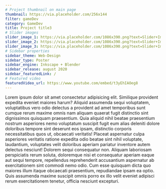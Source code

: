 ```yaml
---
# Project thumbnail on main page
thumbnail: https://via.placeholder.com/256x144
filter: gameDev
category: GameDev
title: Project title3
# Slider images
slider_image_1: https://via.placeholder.com/1086x390.png?text=Slider+Image+1
slider_image_2: https://via.placeholder.com/1086x390.png?text=Slider+Image+2
slider_image_3: https://via.placeholder.com/1086x390.png?text=Slider+Image+3
# Sidebar properties
sidebar_theme: Web-Design
sidebar_type: Poster
sidebar_engine: Inkscape + Blender
sidebar_release: august 2020
sidebar_featuredLink: /
# Featured video
featuredVideo_url: https://www.youtube.com/embed/t3yEhIAOeg8
---
```

Lorem ipsum dolor sit amet consectetur adipisicing elit. Similique provident expedita eveniet maiores harum? Aliquid assumenda sequi voluptatem, voluptatibus vero odio delectus a provident ad amet temporibus sunt cumque rerum maxime omnis nam aliquam quaerat fugit distinctio sint dignissimos quisquam praesentium. Quia aliquid nihil beatae praesentium nostrum asperiores nemo voluptatum suscipit fugit eum alias deleniti dolore doloribus tempore sint deserunt eos ipsam, distinctio corporis necessitatibus quos ut, obcaecati veritatis! Placeat aspernatur culpa asperiores veritatis ratione expedita odio beatae sint nihil voluptate, laudantium, voluptates velit doloribus aperiam pariatur inventore autem delectus nesciunt! Dolorem sequi consequatur non. Aliquam laboriosam perspiciatis rerum soluta, doloremque nisi et consequatur aperiam eaque aut sequi tempore, repellendus reprehenderit accusantium aspernatur ab exercitationem sint commodi nemo odio. Cum esse quisquam dicta quo maiores illum itaque obcaecati praesentium, repudiandae ipsam ea optio. Quis assumenda maxime suscipit omnis porro ex illo velit eveniet adipisci rerum exercitationem tenetur, officia nesciunt excepturi.